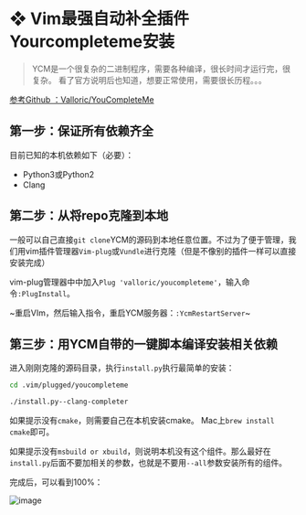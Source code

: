 #  ❖ Vim最强自动补全插件Yourcompleteme安装

> YCM是一个很复杂的二进制程序，需要各种编译，很长时间才运行完，很复杂。
看了官方说明后也知道，想要正常使用，需要很长历程。。。

[参考Github ：Valloric/YouCompleteMe](https://github.com/Valloric/YouCompleteMe#installation)


## 第一步：保证所有依赖齐全

目前已知的本机依赖如下（必要）：
- Python3或Python2
- Clang

## 第二步：从将repo克隆到本地

一般可以自己直接`git clone`YCM的源码到本地任意位置。不过为了便于管理，我们用vim插件管理器`Vim-plug`或`Vundle`进行克隆（但是不像别的插件一样可以直接安装完成）

vim-plug管理器中中加入`Plug 'valloric/youcompleteme'`，输入命令`:PlugInstall`。

~重启VIm，然后输入指令，重启YCM服务器：`:YcmRestartServer`~

## 第三步：用YCM自带的一键脚本编译安装相关依赖

进入刚刚克隆的源码目录，执行`install.py`执行最简单的安装：
```sh
cd .vim/plugged/youcompleteme

./install.py--clang-completer
```

如果提示没有`cmake`，则需要自己在本机安装cmake。
Mac上`brew install cmake`即可。

如果提示没有`msbuild or xbuild`，则说明本机没有这个组件。那么最好在`install.py`后面不要加相关的参数，也就是不要用`--all`参数安装所有的组件。

完成后，可以看到100%：

![image](https://user-images.githubusercontent.com/14041622/49928886-1574f400-fefc-11e8-89b7-428a2d47c575.png)

